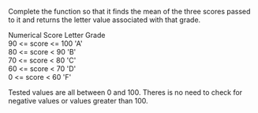 Complete the function so that it finds the mean of the three scores passed to it and returns the letter value associated with that grade.  

Numerical Score	       Letter Grade  
90 <= score <= 100      	'A'  
80 <= score < 90	        'B'  
70 <= score < 80	        'C'  
60 <= score < 70	        'D'  
0 <= score < 60	          'F'  

Tested values are all between 0 and 100. Theres is no need to check for negative values or values greater than 100.  
